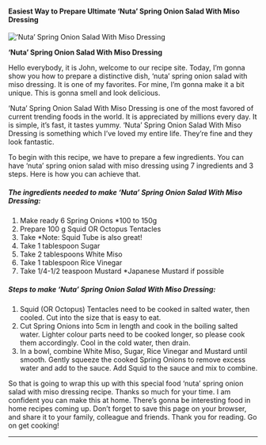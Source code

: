             

#### Easiest Way to Prepare Ultimate ‘Nuta’ Spring Onion Salad With Miso Dressing

![‘Nuta’ Spring Onion Salad With Miso Dressing](https://img-global.cpcdn.com/recipes/63ebf311fd8d5dcb/751x532cq70/nuta-spring-onion-salad-with-miso-dressing-recipe-main-photo.jpg)

**‘Nuta’ Spring Onion Salad With Miso Dressing**

Hello everybody, it is John, welcome to our recipe site. Today, I’m gonna show you how to prepare a distinctive dish, ‘nuta’ spring onion salad with miso dressing. It is one of my favorites. For mine, I’m gonna make it a bit unique. This is gonna smell and look delicious.

‘Nuta’ Spring Onion Salad With Miso Dressing is one of the most favored of current trending foods in the world. It is appreciated by millions every day. It is simple, it’s fast, it tastes yummy. ‘Nuta’ Spring Onion Salad With Miso Dressing is something which I’ve loved my entire life. They’re fine and they look fantastic.

To begin with this recipe, we have to prepare a few ingredients. You can have ‘nuta’ spring onion salad with miso dressing using 7 ingredients and 3 steps. Here is how you can achieve that.

##### The ingredients needed to make ‘Nuta’ Spring Onion Salad With Miso Dressing:

1.  Make ready 6 Spring Onions \*100 to 150g
2.  Prepare 100 g Squid OR Octopus Tentacles
3.  Take \*Note: Squid Tube is also great!
4.  Take 1 tablespoon Sugar
5.  Take 2 tablespoons White Miso
6.  Take 1 tablespoon Rice Vinegar
7.  Take 1/4-1/2 teaspoon Mustard \*Japanese Mustard if possible

##### Steps to make ‘Nuta’ Spring Onion Salad With Miso Dressing:

1.  Squid (OR Octopus) Tentacles need to be cooked in salted water, then cooled. Cut into the size that is easy to eat.
2.  Cut Spring Onions into 5cm in length and cook in the boiling salted water. Lighter colour parts need to be cooked longer, so please cook them accordingly. Cool in the cold water, then drain.
3.  In a bowl, combine White Miso, Sugar, Rice Vinegar and Mustard until smooth. Gently squeeze the cooked Spring Onions to remove excess water and add to the sauce. Add Squid to the sauce and mix to combine.

So that is going to wrap this up with this special food ‘nuta’ spring onion salad with miso dressing recipe. Thanks so much for your time. I am confident you can make this at home. There’s gonna be interesting food in home recipes coming up. Don’t forget to save this page on your browser, and share it to your family, colleague and friends. Thank you for reading. Go on get cooking!

* * *